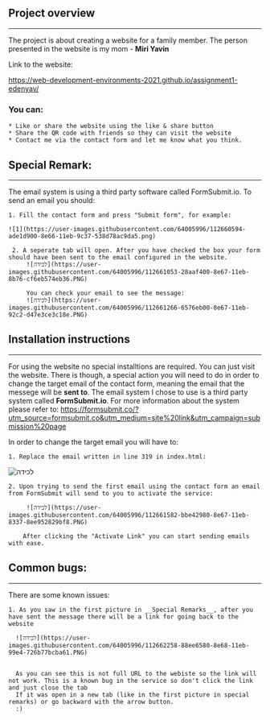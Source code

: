 ## Project overview

---

The project is about creating a website for a family member.
The person presented in the website is my mom - __Miri Yavin__

Link to the website:

https://web-development-environments-2021.github.io/assignment1-edenyav/

### You can:
    * Like or share the website using the like & share button
    * Share the QR code with friends so they can visit the website
    * Contact me via the contact form and let me know what you think.


## Special Remark:
---

The email system is using a third party software called FormSubmit.io. To send an email you should:

    1. Fill the contact form and press "Submit form", for example:
    
    ![1](https://user-images.githubusercontent.com/64005996/112660594-ade1d900-8e66-11eb-9c37-538d78ac9da5.png)

     2. A seperate tab will open. After you have checked the box your form should have been sent to the email configured in the website.
         ![‏‏לכידה](https://user-images.githubusercontent.com/64005996/112661053-28aaf400-8e67-11eb-8b76-cf6eb574eb36.PNG)
         
         You can check your email to see the message:
         ![‏‏לכידה](https://user-images.githubusercontent.com/64005996/112661266-6576eb00-8e67-11eb-92c2-d47e3ce3c18e.PNG)


## Installation instructions
---

For using the website no special installtions are required.
You can just visit the website.
There is though, a special action you will need to do in order to change the target email of
the contact form, meaning the email that the messege will be **sent to**.
The email system I chose to use is a third party system called __FormSubmit.io__. For more
information about the system please refer to:
https://formsubmit.co/?utm_source=formsubmit.co&utm_medium=site%20link&utm_campaign=submission%20page

In order to change the target email you will have to:

    1. Replace the email written in line 319 in index.html:
![‏‏לכידה](https://user-images.githubusercontent.com/64005996/112594364-dc859280-8e19-11eb-8f75-a76598029043.PNG)

    2. Upon trying to send the first email using the contact form an email from FormSubmit will send to you to activate the service:

         ![‏‏לכידה](https://user-images.githubusercontent.com/64005996/112661582-bbe42980-8e67-11eb-8337-8ee952829bf8.PNG)

        After clicking the "Activate Link" you can start sending emails with ease.

## Common bugs:
---

There are some known issues:

    1. As you saw in the first picture in __Special Remarks__, after you have sent the message there will be a link for going back to the website
      
      ![‏‏לכידה](https://user-images.githubusercontent.com/64005996/112662258-88ee6580-8e68-11eb-99e4-726b77bcba61.PNG)

      
      As you can see this is not full URL to the webiste so the link will not work. This is a known bug in the service so don't click the link and just close the tab
      If it was open in a new tab (like in the first picture in special remarks) or go backward with the arrow button.
      :)

